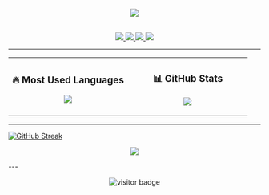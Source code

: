 <br/>

<div align="center">
  <img src="https://capsule-render.vercel.app/api?type=waving&color=gradient&height=200&section=header&text=Welcome%20to%20My%20GitHub!&fontSize=35&fontAlignY=40&animation=twinkling" />
</div>

<br/>

<p align="center">
  <a href="your-resume-link" target="_blank">
    <img src="https://img.shields.io/badge/RESUME-black?style=for-the-badge&logo=readme" />
  </a>
  <a href="your-linkedin-link" target="_blank">
    <img src="https://img.shields.io/badge/LINKEDIN-0077B5?style=for-the-badge&logo=linkedin&logoColor=white" />
  </a>
  <a href="your-telegram-link" target="_blank">
    <img src="https://img.shields.io/badge/TELEGRAM-0088CC?style=for-the-badge&logo=telegram&logoColor=white" />
  </a>
  <a href="mailto:your.email@gmail.com">
    <img src="https://img.shields.io/badge/GMAIL-D14836?style=for-the-badge&logo=gmail&logoColor=white" />
  </a>
</p>

---



<div align="center">
  <table>
    <tr>
      <td width="50%">
        <h3 align="center">🔥 Most Used Languages</h3>
        <p align="center">
          <img src="https://github-readme-stats.vercel.app/api/top-langs/?username=yourusername&layout=compact&langs_count=10&theme=radical" />
        </p>
      </td>
      <td width="50%">
        <h3 align="center">📊 GitHub Stats</h3>
        <p align="center">
          <img src="https://github-readme-stats.vercel.app/api?username=yourusername&show_icons=true&theme=radical&hide_border=true" />
        </p>
      </td>
    </tr>
  </table>
</div>

---
[![GitHub Streak](https://streak-stats.demolab.com?user=AshkanSabouri)](https://git.io/streak-stats)
<p align="center">
  <img src="https://github-readme-activity-graph.vercel.app/graph?username=AshkanSabouri&theme=github-compact" />
</p>
---

<p align="center">
  <img src="https://visitor-badge.laobi.icu/badge?page_id=yourusername" alt="visitor badge"/>
</p>
